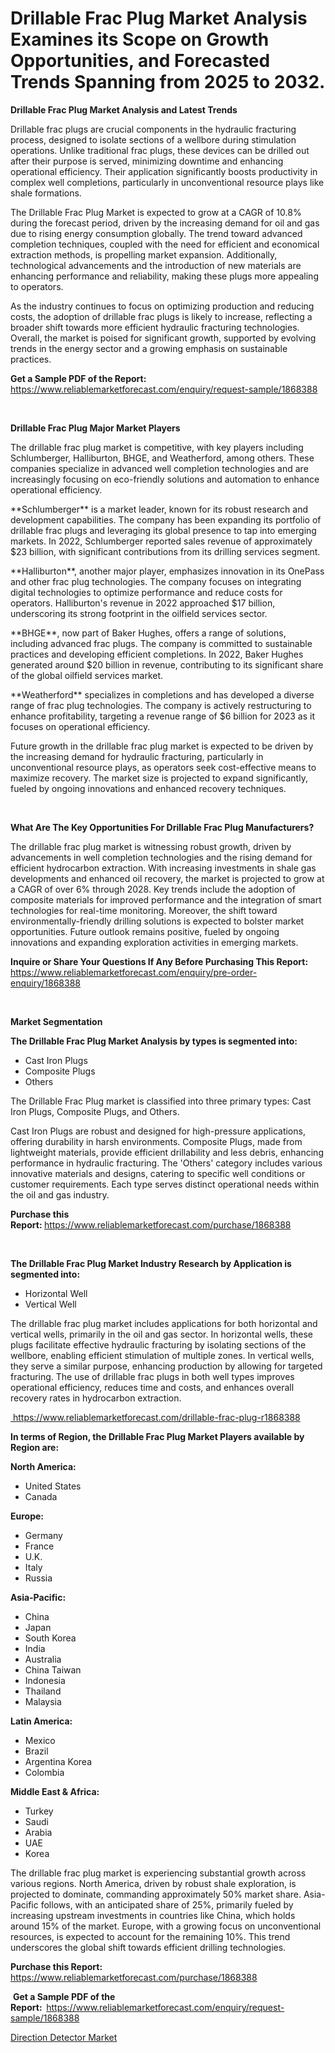 <p><h1>Drillable Frac Plug Market Analysis Examines its Scope on Growth Opportunities, and Forecasted Trends Spanning from 2025 to 2032.</h1></p><p><strong>Drillable Frac Plug Market Analysis and Latest Trends</strong></p>
<p><p>Drillable frac plugs are crucial components in the hydraulic fracturing process, designed to isolate sections of a wellbore during stimulation operations. Unlike traditional frac plugs, these devices can be drilled out after their purpose is served, minimizing downtime and enhancing operational efficiency. Their application significantly boosts productivity in complex well completions, particularly in unconventional resource plays like shale formations.</p><p>The Drillable Frac Plug Market is expected to grow at a CAGR of 10.8% during the forecast period, driven by the increasing demand for oil and gas due to rising energy consumption globally. The trend toward advanced completion techniques, coupled with the need for efficient and economical extraction methods, is propelling market expansion. Additionally, technological advancements and the introduction of new materials are enhancing performance and reliability, making these plugs more appealing to operators.</p><p>As the industry continues to focus on optimizing production and reducing costs, the adoption of drillable frac plugs is likely to increase, reflecting a broader shift towards more efficient hydraulic fracturing technologies. Overall, the market is poised for significant growth, supported by evolving trends in the energy sector and a growing emphasis on sustainable practices.</p></p>
<p><strong>Get a Sample PDF of the Report:&nbsp;</strong> <a href="https://www.reliablemarketforecast.com/enquiry/request-sample/1868388?utm_campaign=1134&utm_medium=2&utm_source=Github&utm_content=ia&utm_term=16022025&utm_id=drillable-frac-plug">https://www.reliablemarketforecast.com/enquiry/request-sample/1868388</a></p>
<p>&nbsp;</p>
<p><strong>Drillable Frac Plug Major Market Players</strong></p>
<p><p>The drillable frac plug market is competitive, with key players including Schlumberger, Halliburton, BHGE, and Weatherford, among others. These companies specialize in advanced well completion technologies and are increasingly focusing on eco-friendly solutions and automation to enhance operational efficiency.</p><p>**Schlumberger** is a market leader, known for its robust research and development capabilities. The company has been expanding its portfolio of drillable frac plugs and leveraging its global presence to tap into emerging markets. In 2022, Schlumberger reported sales revenue of approximately $23 billion, with significant contributions from its drilling services segment.</p><p>**Halliburton**, another major player, emphasizes innovation in its OnePass and other frac plug technologies. The company focuses on integrating digital technologies to optimize performance and reduce costs for operators. Halliburton's revenue in 2022 approached $17 billion, underscoring its strong footprint in the oilfield services sector.</p><p>**BHGE**, now part of Baker Hughes, offers a range of solutions, including advanced frac plugs. The company is committed to sustainable practices and developing efficient completions. In 2022, Baker Hughes generated around $20 billion in revenue, contributing to its significant share of the global oilfield services market.</p><p>**Weatherford** specializes in completions and has developed a diverse range of frac plug technologies. The company is actively restructuring to enhance profitability, targeting a revenue range of $6 billion for 2023 as it focuses on operational efficiency.</p><p>Future growth in the drillable frac plug market is expected to be driven by the increasing demand for hydraulic fracturing, particularly in unconventional resource plays, as operators seek cost-effective means to maximize recovery. The market size is projected to expand significantly, fueled by ongoing innovations and enhanced recovery techniques.</p></p>
<p>&nbsp;</p>
<p><strong>What Are The Key Opportunities For Drillable Frac Plug Manufacturers?</strong></p>
<p><p>The drillable frac plug market is witnessing robust growth, driven by advancements in well completion technologies and the rising demand for efficient hydrocarbon extraction. With increasing investments in shale gas developments and enhanced oil recovery, the market is projected to grow at a CAGR of over 6% through 2028. Key trends include the adoption of composite materials for improved performance and the integration of smart technologies for real-time monitoring. Moreover, the shift toward environmentally-friendly drilling solutions is expected to bolster market opportunities. Future outlook remains positive, fueled by ongoing innovations and expanding exploration activities in emerging markets.</p></p>
<p><strong>Inquire or Share Your Questions If Any Before Purchasing This Report:</strong> <a href="https://www.reliablemarketforecast.com/enquiry/pre-order-enquiry/1868388?utm_campaign=1134&utm_medium=2&utm_source=Github&utm_content=ia&utm_term=16022025&utm_id=drillable-frac-plug">https://www.reliablemarketforecast.com/enquiry/pre-order-enquiry/1868388</a></p>
<p>&nbsp;</p>
<p><strong>Market Segmentation</strong></p>
<p><strong>The Drillable Frac Plug Market Analysis by types is segmented into:</strong></p>
<p><ul><li>Cast Iron Plugs</li><li>Composite Plugs</li><li>Others</li></ul></p>
<p><p>The Drillable Frac Plug market is classified into three primary types: Cast Iron Plugs, Composite Plugs, and Others. </p><p>Cast Iron Plugs are robust and designed for high-pressure applications, offering durability in harsh environments. Composite Plugs, made from lightweight materials, provide efficient drillability and less debris, enhancing performance in hydraulic fracturing. The 'Others' category includes various innovative materials and designs, catering to specific well conditions or customer requirements. Each type serves distinct operational needs within the oil and gas industry.</p></p>
<p><strong>Purchase this Report:&nbsp;</strong><a href="https://www.reliablemarketforecast.com/purchase/1868388?utm_campaign=1134&utm_medium=2&utm_source=Github&utm_content=ia&utm_term=16022025&utm_id=drillable-frac-plug">https://www.reliablemarketforecast.com/purchase/1868388</a></p>
<p>&nbsp;</p>
<p><strong>The Drillable Frac Plug Market Industry Research by Application is segmented into:</strong></p>
<p><ul><li>Horizontal Well</li><li>Vertical Well</li></ul></p>
<p><p>The drillable frac plug market includes applications for both horizontal and vertical wells, primarily in the oil and gas sector. In horizontal wells, these plugs facilitate effective hydraulic fracturing by isolating sections of the wellbore, enabling efficient stimulation of multiple zones. In vertical wells, they serve a similar purpose, enhancing production by allowing for targeted fracturing. The use of drillable frac plugs in both well types improves operational efficiency, reduces time and costs, and enhances overall recovery rates in hydrocarbon extraction.</p></p>
<p><a href="https://www.reliablemarketforecast.com/drillable-frac-plug-r1868388?utm_campaign=1134&utm_medium=2&utm_source=Github&utm_content=ia&utm_term=16022025&utm_id=drillable-frac-plug">&nbsp;https://www.reliablemarketforecast.com/drillable-frac-plug-r1868388</a></p>
<p><strong>In terms of Region, the Drillable Frac Plug Market Players available by Region are:</strong></p>
<p>
    <p> <strong> North America: </strong>
        <ul>
            <li>United States</li>
            <li>Canada</li>
        </ul>
        </p> 
    <p> <strong> Europe: </strong>
        <ul>
            <li>Germany</li>
            <li>France</li>
            <li>U.K.</li>
            <li>Italy</li>
            <li>Russia</li>
        </ul>
        </p> 
    <p> <strong> Asia-Pacific: </strong>
        <ul>
            <li>China</li>
            <li>Japan</li>
            <li>South Korea</li>
            <li>India</li>
            <li>Australia</li>
            <li>China Taiwan</li>
            <li>Indonesia</li>
            <li>Thailand</li>
            <li>Malaysia</li>
        </ul>
        </p> 
    <p> <strong> Latin America: </strong>
        <ul>
            <li>Mexico</li>
            <li>Brazil</li>
            <li>Argentina Korea</li>
            <li>Colombia</li>
        </ul>
        </p> 
    <p> <strong> Middle East & Africa: </strong>
        <ul>
            <li>Turkey</li>
            <li>Saudi</li>
            <li>Arabia</li>
            <li>UAE</li>
            <li>Korea</li>
        </ul>
    </p>
    </p>
<p><p>The drillable frac plug market is experiencing substantial growth across various regions. North America, driven by robust shale exploration, is projected to dominate, commanding approximately 50% market share. Asia-Pacific follows, with an anticipated share of 25%, primarily fueled by increasing upstream investments in countries like China, which holds around 15% of the market. Europe, with a growing focus on unconventional resources, is expected to account for the remaining 10%. This trend underscores the global shift towards efficient drilling technologies.</p></p>
<p><strong>Purchase this Report: </strong><a href="https://www.reliablemarketforecast.com/purchase/1868388?utm_campaign=1134&utm_medium=2&utm_source=Github&utm_content=ia&utm_term=16022025&utm_id=drillable-frac-plug">https://www.reliablemarketforecast.com/purchase/1868388</a></p>
<p>&nbsp;<strong>Get a Sample PDF of the Report:&nbsp;&nbsp;</strong><a href="https://www.reliablemarketforecast.com/enquiry/request-sample/1868388?utm_campaign=1134&utm_medium=2&utm_source=Github&utm_content=ia&utm_term=16022025&utm_id=drillable-frac-plug">https://www.reliablemarketforecast.com/enquiry/request-sample/1868388</a></p>
<p><strong></strong></p>
<p><p><a href="https://github.com/BryceTownsendr/Market-Research-Report-List-7/blob/main/direction-detector-market.md?utm_campaign=1134&utm_medium=2&utm_source=Github&utm_content=ia&utm_term=16022025&utm_id=drillable-frac-plug">Direction Detector Market</a></p></p>